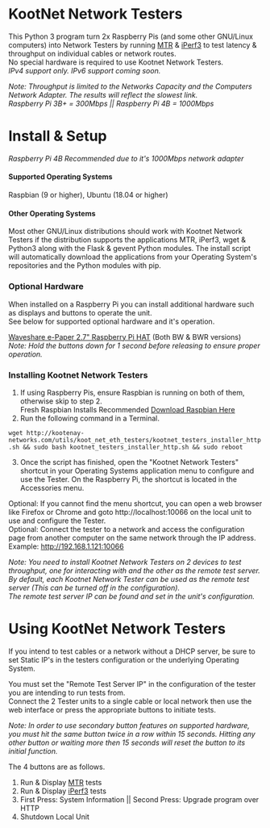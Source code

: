 # KootNet Network Testers
This Python 3 program turn 2x Raspberry Pis (and some other GNU/Linux computers) into Network Testers by running 
[MTR](https://www.bitwizard.nl/mtr/) & [iPerf3](https://iperf.fr/) 
to test latency & throughput on individual cables or network routes.  
No special hardware is required to use Kootnet Network Testers.  
_IPv4 support only.  IPv6 support coming soon._

_Note: Throughput is limited to the Networks Capacity and the Computers Network Adapter. The results will reflect the slowest link.  
Raspberry Pi 3B+ = 300Mbps || Raspberry Pi 4B = 1000Mbps_

Install & Setup
====================
_Raspberry Pi 4B Recommended due to it's 1000Mbps network adapter_  
#### Supported Operating Systems
Raspbian (9 or higher), Ubuntu (18.04 or higher)  
#### Other Operating Systems
Most other GNU/Linux distributions should work with Kootnet Network Testers if the distribution supports the applications
MTR, iPerf3, wget & Python3 along with the Flask & gevent Python modules.
The install script will automatically download the applications from your Operating System's repositories
and the Python modules with pip.

### Optional Hardware
When installed on a Raspberry Pi you can install additional hardware such as displays and buttons to operate the unit.  
See below for supported optional hardware and it's operation.  

[Waveshare e-Paper 2.7" Raspberry Pi HAT](https://www.waveshare.com/wiki/2.7inch_e-Paper_HAT) (Both BW & BWR versions)  
_Note: Hold the buttons down for 1 second before releasing to ensure proper operation._

### Installing Kootnet Network Testers
1. If using Raspberry Pis, ensure Raspbian is running on both of them, otherwise skip to step 2.  
Fresh Raspbian Installs Recommended [Download Raspbian Here](https://www.raspberrypi.org/downloads/)
2. Run the following command in a Terminal.

```wget http://kootenay-networks.com/utils/koot_net_eth_testers/kootnet_testers_installer_http.sh && sudo bash kootnet_testers_installer_http.sh && sudo reboot```

3. Once the script has finished, open the "Kootnet Network Testers" shortcut in your Operating Systems application menu to configure and use the Tester.
On the Raspberry Pi, the shortcut is located in the Accessories menu.

Optional: If you cannot find the menu shortcut, you can open a web browser like Firefox or Chrome and goto http://localhost:10066 on the local unit to use and configure the Tester.  
Optional: Connect the tester to a network and access the configuration page from another computer on the same network through the IP address. Example: http://192.168.1.121:10066

_Note: You need to install Kootnet Network Testers on 2 devices to test throughput, one for interacting with and the other as the remote test server.
By default, each Kootnet Network Tester can be used as the remote test server (This can be turned off in the configuration).  
The remote test server IP can be found and set in the unit's configuration._ 

Using KootNet Network Testers
====================
If you intend to test cables or a network without a DHCP server, be sure to set Static IP's in the testers configuration or the underlying Operating System.

You must set the "Remote Test Server IP" in the configuration of the tester you are intending to run tests from.  
Connect the 2 Tester units to a single cable or local network then use the web interface or press the appropriate buttons to initiate tests.  

_Note: In order to use secondary button features on supported hardware, you must hit the same button twice in a row within 15 seconds. 
Hitting any other button or waiting more then 15 seconds will reset the button to its initial function._

The 4 buttons are as follows.
1. Run & Display [MTR](https://www.bitwizard.nl/mtr/) tests
2. Run & Display [iPerf3](https://iperf.fr/) tests
3. First Press: System Information || Second Press: Upgrade program over HTTP
4. Shutdown Local Unit
